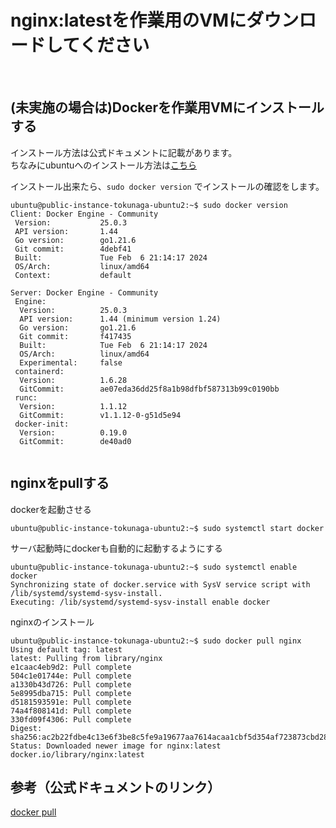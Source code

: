 # nginx:latestを作業用のVMにダウンロードしてください
<br>

## (未実施の場合は)Dockerを作業用VMにインストールする
インストール方法は公式ドキュメントに記載があります。<br>
ちなみにubuntuへのインストール方法は[こちら](https://docs.docker.com/engine/install/ubuntu/)
<br>

インストール出来たら、`sudo docker version` でインストールの確認をします。

```console
ubuntu@public-instance-tokunaga-ubuntu2:~$ sudo docker version
Client: Docker Engine - Community
 Version:           25.0.3
 API version:       1.44
 Go version:        go1.21.6
 Git commit:        4debf41
 Built:             Tue Feb  6 21:14:17 2024
 OS/Arch:           linux/amd64
 Context:           default

Server: Docker Engine - Community
 Engine:
  Version:          25.0.3
  API version:      1.44 (minimum version 1.24)
  Go version:       go1.21.6
  Git commit:       f417435
  Built:            Tue Feb  6 21:14:17 2024
  OS/Arch:          linux/amd64
  Experimental:     false
 containerd:
  Version:          1.6.28
  GitCommit:        ae07eda36dd25f8a1b98dfbf587313b99c0190bb
 runc:
  Version:          1.1.12
  GitCommit:        v1.1.12-0-g51d5e94
 docker-init:
  Version:          0.19.0
  GitCommit:        de40ad0


```

## nginxをpullする

dockerを起動させる
```console
ubuntu@public-instance-tokunaga-ubuntu2:~$ sudo systemctl start docker
```

サーバ起動時にdockerも自動的に起動するようにする
```console
ubuntu@public-instance-tokunaga-ubuntu2:~$ sudo systemctl enable docker
Synchronizing state of docker.service with SysV service script with /lib/systemd/systemd-sysv-install.
Executing: /lib/systemd/systemd-sysv-install enable docker
```

nginxのインストール
```console
ubuntu@public-instance-tokunaga-ubuntu2:~$ sudo docker pull nginx
Using default tag: latest
latest: Pulling from library/nginx
e1caac4eb9d2: Pull complete 
504c1e01744e: Pull complete 
a1330b43d726: Pull complete 
5e8995dba715: Pull complete 
d5181593591e: Pull complete 
74a4f808141d: Pull complete 
330fd09f4306: Pull complete 
Digest: sha256:ac2b22fdbe4c13e6f3be8c5fe9a19677aa7614acaa1cbf5d354af723873cbd28
Status: Downloaded newer image for nginx:latest
docker.io/library/nginx:latest
```

## 参考（公式ドキュメントのリンク）
[docker pull ](https://docs.docker.com/engine/reference/commandline/image_pull/)



